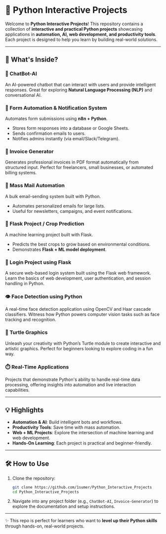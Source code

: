 # 🚀 Python Interactive Projects

Welcome to **Python Interactive Projects**!
This repository contains a collection of **interactive and practical Python projects** showcasing applications in **automation, AI, web development, and productivity tools**.
Each project is designed to help you learn by building real-world solutions.

---

## 📂 What's Inside?

### 🤖 ChatBot-AI

An AI-powered chatbot that can interact with users and provide intelligent responses. Great for exploring **Natural Language Processing (NLP)** and conversational AI.

### 📝 Form Automation & Notification System

Automates form submissions using **n8n + Python**.

* Stores form responses into a database or Google Sheets.
* Sends confirmation emails to users.
* Notifies admins instantly (via email/Slack/Telegram).

### 📑 Invoice Generator

Generates professional invoices in PDF format automatically from structured input. Perfect for freelancers, small businesses, or automated billing systems.

### 📧 Mass Mail Automation

A bulk email-sending system built with Python.

* Automates personalized emails for large lists.
* Useful for newsletters, campaigns, and event notifications.

### 🌾 Flask Project / Crop Prediction

A machine learning project built with Flask.

* Predicts the best crops to grow based on environmental conditions.
* Demonstrates **Flask + ML model deployment**.

### 🔐 Login Project using Flask
A secure web-based login system built using the Flask web framework. Learn the basics of web development, user authentication, and session handling in Python.

### 👁️ Face Detection using Python
A real-time face detection application using OpenCV and Haar cascade classifiers. Witness how Python powers computer vision tasks such as face tracking and recognition.

### 🐢 Turtle Graphics
Unleash your creativity with Python’s Turtle module to create interactive and artistic graphics. Perfect for beginners looking to explore coding in a fun way.

### ⏱️ Real-Time Applications
Projects that demonstrate Python's ability to handle real-time data processing, offering insights into automation and live interaction capabilities.

---

## 💡 Highlights

* **Automation & AI**: Build intelligent bots and workflows.
* **Productivity Tools**: Save time with mass automation.
* **Web + ML Projects**: Explore the intersection of machine learning and web development.
* **Hands-On Learning**: Each project is practical and beginner-friendly.

---

## 🛠️ How to Use

1. Clone the repository:

   ```bash
   git clone https://github.com/1sumer/Python_Interactive_Projects
   cd Python_Interactive_Projects
   ```

2. Navigate into any project folder (e.g., `ChatBot-AI`, `Invoice-Generator`) to explore the documentation and setup instructions.

---

✨ This repo is perfect for learners who want to **level up their Python skills** through hands-on, real-world projects.








